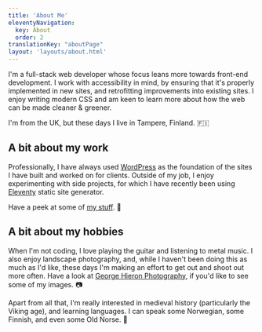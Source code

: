 ```yaml
---
title: 'About Me'
eleventyNavigation:
  key: About
  order: 2
translationKey: "aboutPage"
layout: 'layouts/about.html'
---
```


I'm a full-stack web developer whose focus leans more towards front-end development. I work with accessibility in mind, by ensuring that it's properly implemented in new sites, and retrofitting improvements into existing sites. I enjoy writing modern CSS and am keen to learn more about how the web can be made cleaner & greener.

I'm from the UK, but these days I live in Tampere, Finland. 🇫🇮

## A bit about my work

Professionally, I have always used [WordPress](https://wordpress.org/) as the foundation of the sites I have built and worked on for clients. Outside of my job, I enjoy experimenting with side projects, for which I have recently been using [Eleventy](https://www.11ty.dev/) static site generator.

Have a peek at some of [my stuff](/{{locale}}/work). 👀

## A bit about my hobbies

When I'm not coding, I love playing the guitar and listening to metal music. I also enjoy landscape photography, and, while I haven't been doing this as much as I'd like, these days I'm making an effort to get out and shoot out more often. Have a look at [George Hieron Photography](https://www.georgehieron.com/), if you'd like to see some of my images. 📷

Apart from all that, I'm really interested in medieval history (particularly the Viking age), and learning languages. I can speak some Norwegian, some Finnish, and even some Old Norse. 📜